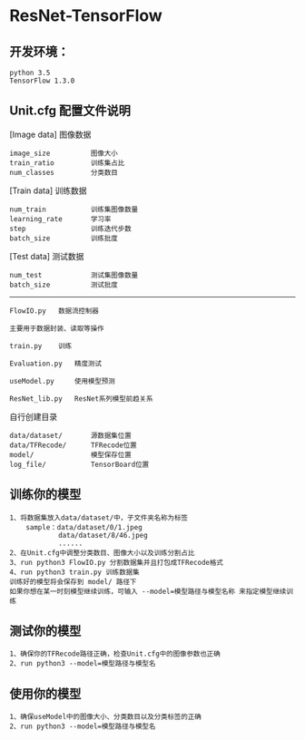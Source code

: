 # ResNet-TensorFlow
开发环境：
--------
    python 3.5
    TensorFlow 1.3.0

Unit.cfg    配置文件说明
-----------------------

[Image data]        图像数据

    image_size          图像大小
    train_ratio         训练集占比
    num_classes         分类数目

[Train data]        训练数据

    num_train           训练集图像数量
    learning_rate       学习率
    step                训练迭代步数
    batch_size          训练批度

[Test data]         测试数据

    num_test            测试集图像数量
    batch_size          测试批度

--------------------------------------

    FlowIO.py   数据流控制器

    主要用于数据封装、读取等操作
    
    train.py    训练
    
    Evaluation.py   精度测试
    
    useModel.py     使用模型预测
    
    ResNet_lib.py   ResNet系列模型前趋关系

    
自行创建目录 

    data/dataset/       源数据集位置
    data/TFRecode/      TFRecode位置
    model/              模型保存位置
    log_file/           TensorBoard位置

训练你的模型
-----------
    1、将数据集放入data/dataset/中，子文件夹名称为标签
        sample：data/dataset/0/1.jpeg
                data/dataset/8/46.jpeg
                ......
    2、在Unit.cfg中调整分类数目、图像大小以及训练分割占比
    3、run python3 FlowIO.py 分割数据集并且打包成TFRecode格式
    4、run python3 train.py 训练数据集
    训练好的模型将会保存到 model/ 路径下
    如果你想在某一时刻模型继续训练，可输入 --model=模型路径与模型名称 来指定模型继续训练
测试你的模型
-----------
    1、确保你的TFRecode路径正确，检查Unit.cfg中的图像参数也正确
    2、run python3 --model=模型路径与模型名
使用你的模型
-----------
    1、确保useModel中的图像大小、分类数目以及分类标签的正确
    2、run python3 --model=模型路径与模型名
